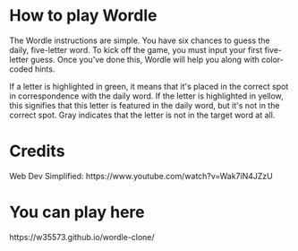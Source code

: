 # How to play Wordle
<p>The Wordle instructions are simple. You have six chances to guess the daily, five-letter word. To kick off the game, you must input your first five-letter guess. Once you've done this, Wordle will help you along with color-coded hints.</p>

<p>If a letter is highlighted in green, it means that it's placed in the correct spot in correspondence with the daily word. If the letter is highlighted in yellow, this signifies that this letter is featured in the daily word, but it's not in the correct spot. Gray indicates that the letter is not in the target word at all.</p>

# Credits
<p>Web Dev Simplified: https://www.youtube.com/watch?v=Wak7iN4JZzU</p>

# You can play here
<p>https://w35573.github.io/wordle-clone/</p>
